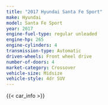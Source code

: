 ```yaml
---
title: "2017 Hyundai Santa Fe Sport"
make: Hyundai
model: Santa Fe Sport
year: 2017
engine-fuel-type: regular unleaded
engine-hp: 265
engine-cylinders: 4
transmission-type: Automatic
driven-wheels: Front wheel drive
number-of-doors: 4
market-category: Crossover
vehicle-size: Midsize
vehicle-style: 4dr SUV
---
```


{{< car_info >}}

